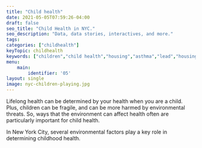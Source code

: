 ```yaml
---
title: "Child health"
date: 2021-05-05T07:59:26-04:00
draft: false
seo_title: "Child Health in NYC."
seo_description: "Data, data stories, interactives, and more."
tags: 
categories: ["childhealth"]
keyTopic: childhealth
keywords: ["children","child health","housing","asthma","lead","housing"]
menu:
    main:
        identifier: '05'
layout: single
image: nyc-children-playing.jpg
---
```


Lifelong health can be determined by your health when you are a child. Plus, children can be fragile, and can be more harmed by environmental threats. So, ways that the environment can affect health often are particularly important for child health.

In New York City, several environmental factors play a key role in determining childhood health. 
